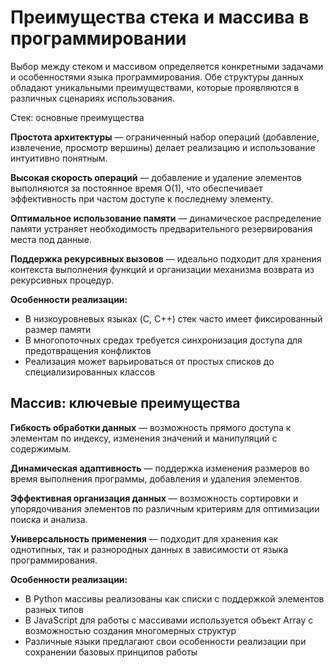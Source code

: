 #  Преимущества стека и массива в программировании

Выбор между стеком и массивом определяется конкретными задачами и особенностями языка программирования. Обе структуры данных обладают уникальными преимуществами, которые проявляются в различных сценариях использования.

Стек: основные преимущества

**Простота архитектуры** — ограниченный набор операций (добавление, извлечение, просмотр вершины) делает реализацию и использование интуитивно понятным.

**Высокая скорость операций** — добавление и удаление элементов выполняются за постоянное время O(1), что обеспечивает эффективность при частом доступе к последнему элементу.

**Оптимальное использование памяти** — динамическое распределение памяти устраняет необходимость предварительного резервирования места под данные.

**Поддержка рекурсивных вызовов** — идеально подходит для хранения контекста выполнения функций и организации механизма возврата из рекурсивных процедур.

**Особенности реализации:**
- В низкоуровневых языках (C, C++) стек часто имеет фиксированный размер памяти
- В многопоточных средах требуется синхронизация доступа для предотвращения конфликтов
- Реализация может варьироваться от простых списков до специализированных классов

## Массив: ключевые преимущества

**Гибкость обработки данных** — возможность прямого доступа к элементам по индексу, изменения значений и манипуляций с содержимым.

**Динамическая адаптивность** — поддержка изменения размеров во время выполнения программы, добавления и удаления элементов.

**Эффективная организация данных** — возможность сортировки и упорядочивания элементов по различным критериям для оптимизации поиска и анализа.

**Универсальность применения** — подходит для хранения как однотипных, так и разнородных данных в зависимости от языка программирования.

**Особенности реализации:**
- В Python массивы реализованы как списки с поддержкой элементов разных типов
- В JavaScript для работы с массивами используется объект Array с возможностью создания многомерных структур
- Различные языки предлагают свои особенности реализации при сохранении базовых принципов работы

